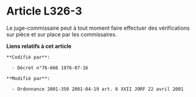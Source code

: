 # Article L326-3

Le juge-commissaire peut à tout moment faire effectuer des vérifications sur pièce et sur place par les commissaires.

**Liens relatifs à cet article**

	**Codifié par**:

	  - Décret n°76-666 1976-07-16

	**Modifié par**:

	  - Ordonnance 2001-350 2001-04-19 art. 6 XXII JORF 22 avril 2001
